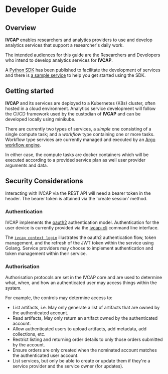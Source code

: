 # Developer Guide

## Overview

__IVCAP__ enables researchers and analytics providers to use and develop analytics services that support a researcher's daily work.

The intended audiences for this guide are the Researchers and Developers who intend to develop analytics services for __IVCAP__.

A [Python SDK](https://ivcap-works.github.io/ivcap-service-sdk-python/) has been published to facilitate the development of services and there is [a sample service](https://github.com/ivcap-works/ivcap-python-service-example) to help you get started using the SDK.

## Getting started

__IVCAP__ and its services are deployed to a Kubernetes (K8s) cluster, often hosted in a cloud environment.  Analytics service development will follow the CI/CD framework used by the custodian of __IVCAP__ and can be developed locally using minikube.

There are currently two types of services, a _simple_ one consisting of a single compute task;
and a _workflow_ type containing one or more tasks. Workflow type services are currently managed and executed by an [Argo workflow engine](https://argoproj.github.io/workflows/).

In either case, the compute tasks are docker containers which will be executed according to a provided service plan as well user provider arguments and data.

## Security Considerations

Interacting with IVCAP via the REST API will need a bearer token in the header.
The bearer token is attained via the 'create session' method.

### Authentication

IVCAP implements the [oauth2](https://oauth.net/2/) authentication model.
Authentication for the user device is currently provided via the [ivcap-cli](https://github.com/ivcap-works/ivcap-cli) command line interface.

The [`ivcap context login`](https://github.com/ivcap-works/ivcap-cli?tab=readme-ov-file#configure-context-for-a-specific-deployment) illustrates the oauth2 authentication flow, token management, and the refresh of the JWT token within the service using Golang.
Service providers may choose to implement authentication and token management within their service.

### Authorisation

Authorisation protocols are set in the IVCAP core and are used to determine what, when, and how an authenticated user may access things within the system.

For example, the controls may determine access to:

* List artifacts, i.e. May only generate a list of artifacts that are owned by the authenticated account.
* Read artifacts, May only return an artifact owned by the authenticated account.
* Allow authenticated users to upload artifacts, add metadata, add collections, etc.
* Restrict listing and returning order details to only those orders submitted by the account.
* Ensure orders are only created when the nominated account matches the authenticated user account.
* List services, but only be able to create or update them if they're a service provider and the service owner (for updates).
